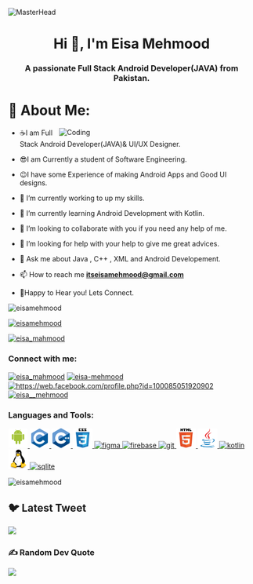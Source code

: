 ![MasterHead](https://storage.googleapis.com/gweb-uniblog-publish-prod/original_images/18716_Blog_Post_Animation_RT_01.gif)
<h1 align="center">Hi 👋, I'm Eisa Mehmood</h1>
<h3 align="center">A passionate Full Stack Android Developer(JAVA) from Pakistan.</h3>



# 💫 About Me:
<img align="right" alt="Coding" width="400" src="https://cdn.dribbble.com/users/1162077/screenshots/3848914/programmer.gif">

- ☕I am Full Stack Android Developer(JAVA)& UI/UX Designer.

- 😎I am Currently a student of Software Engineering.

- 😉I have some Experience of making Android Apps and Good UI designs.

- 🔭 I’m currently working to up my skills.

- 🌱 I’m currently learning Android Development with Kotlin.

- 👯 I’m looking to collaborate with you if you need any help of me.

- 🤝 I’m looking for help with your help to give me great advices.

- 💬 Ask me about Java , C++ , XML and Android Developement.

- 📫 How to reach me **itseisamehmood@gmail.com**

- 🥰Happy to Hear you! Lets Connect.



<p align="left"> <img src="https://komarev.com/ghpvc/?username=eisamehmood&label=Profile%20views&color=0e75b6&style=flat" alt="eisamehmood" /> </p>

<p align="left"> <a href="https://github.com/ryo-ma/github-profile-trophy"><img src="https://github-profile-trophy.vercel.app/?username=eisamehmood" alt="eisamehmood" /></a> </p>

<p align="left"> <a href="https://twitter.com/eisa_mahmood" target="blank"><img src="https://img.shields.io/twitter/follow/eisa_mahmood?logo=twitter&style=for-the-badge" alt="eisa_mahmood" /></a> </p>

<h3 align="left">Connect with me:</h3>
<p align="left">
<a href="https://twitter.com/eisa_mahmood" target="blank"><img align="center" src="https://raw.githubusercontent.com/rahuldkjain/github-profile-readme-generator/master/src/images/icons/Social/twitter.svg" alt="eisa_mahmood" height="30" width="40" /></a>
<a href="https://linkedin.com/in/eisa-mehmood" target="blank"><img align="center" src="https://raw.githubusercontent.com/rahuldkjain/github-profile-readme-generator/master/src/images/icons/Social/linked-in-alt.svg" alt="eisa-mehmood" height="30" width="40" /></a>
<a href="https://fb.com/profile.php?id=100085051920902" target="blank"><img align="center" src="https://raw.githubusercontent.com/rahuldkjain/github-profile-readme-generator/master/src/images/icons/Social/facebook.svg" alt="https://web.facebook.com/profile.php?id=100085051920902" height="30" width="40" /></a>
<a href="https://instagram.com/eisa__mehmood" target="blank"><img align="center" src="https://raw.githubusercontent.com/rahuldkjain/github-profile-readme-generator/master/src/images/icons/Social/instagram.svg" alt="eisa__mehmood" height="30" width="40" /></a>
</p>

<h3 align="left">Languages and Tools:</h3>
<p align="left"> <a href="https://developer.android.com" target="_blank" rel="noreferrer"> <img src="https://raw.githubusercontent.com/devicons/devicon/master/icons/android/android-original-wordmark.svg" alt="android" width="40" height="40"/> </a> <a href="https://www.cprogramming.com/" target="_blank" rel="noreferrer"> <img src="https://raw.githubusercontent.com/devicons/devicon/master/icons/c/c-original.svg" alt="c" width="40" height="40"/> </a> <a href="https://www.w3schools.com/cpp/" target="_blank" rel="noreferrer"> <img src="https://raw.githubusercontent.com/devicons/devicon/master/icons/cplusplus/cplusplus-original.svg" alt="cplusplus" width="40" height="40"/> </a> <a href="https://www.w3schools.com/css/" target="_blank" rel="noreferrer"> <img src="https://raw.githubusercontent.com/devicons/devicon/master/icons/css3/css3-original-wordmark.svg" alt="css3" width="40" height="40"/> </a> <a href="https://www.figma.com/" target="_blank" rel="noreferrer"> <img src="https://www.vectorlogo.zone/logos/figma/figma-icon.svg" alt="figma" width="40" height="40"/> </a> <a href="https://firebase.google.com/" target="_blank" rel="noreferrer"> <img src="https://www.vectorlogo.zone/logos/firebase/firebase-icon.svg" alt="firebase" width="40" height="40"/> </a> <a href="https://git-scm.com/" target="_blank" rel="noreferrer"> <img src="https://www.vectorlogo.zone/logos/git-scm/git-scm-icon.svg" alt="git" width="40" height="40"/> </a> <a href="https://www.w3.org/html/" target="_blank" rel="noreferrer"> <img src="https://raw.githubusercontent.com/devicons/devicon/master/icons/html5/html5-original-wordmark.svg" alt="html5" width="40" height="40"/> </a> <a href="https://www.java.com" target="_blank" rel="noreferrer"> <img src="https://raw.githubusercontent.com/devicons/devicon/master/icons/java/java-original.svg" alt="java" width="40" height="40"/> </a> <a href="https://kotlinlang.org" target="_blank" rel="noreferrer"> <img src="https://www.vectorlogo.zone/logos/kotlinlang/kotlinlang-icon.svg" alt="kotlin" width="40" height="40"/> </a> <a href="https://www.linux.org/" target="_blank" rel="noreferrer"> <img src="https://raw.githubusercontent.com/devicons/devicon/master/icons/linux/linux-original.svg" alt="linux" width="40" height="40"/> </a> <a href="https://www.sqlite.org/" target="_blank" rel="noreferrer"> <img src="https://www.vectorlogo.zone/logos/sqlite/sqlite-icon.svg" alt="sqlite" width="40" height="40"/> </a> </p



<p><img align="center" src="https://github-readme-streak-stats.herokuapp.com/?user=eisamehmood&" alt="eisamehmood" /></p>


## 🐦 Latest Tweet
[![](https://gtce.itsvg.in/api?username=Eisa_Mahmood)](https://github.com/VishwaGauravIn/github-twitter-card-embed)

### ✍️ Random Dev Quote
![](https://quotes-github-readme.vercel.app/api?type=vetical&theme=radical)


